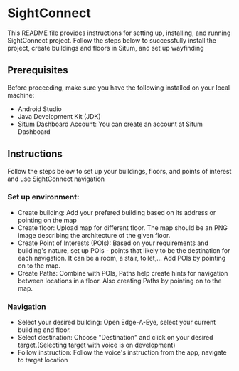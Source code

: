 
# SightConnect

This README file provides instructions for setting up, installing, and running SightConnect project. Follow the steps below to successfully install the project, create buildings and floors in Situm, and set up wayfinding




## Prerequisites
Before proceeding, make sure you have the following installed on your local machine:

 - Android Studio
 - Java Development Kit (JDK)
 - Situm Dashboard Account: You can create an account at Situm Dashboard

## Instructions

Follow the steps below to set up your buildings, floors, and points of interest and use SightConnect navigation

### Set up environment:
 - Create building: Add your prefered building based on its address or pointing on the map
 - Create floor: Upload map for different floor. The map should be an PNG image describing the architecture of the given floor.
 - Create Point of Interests (POIs): Based on your requirements and building's nature, set up POIs - points that likely to be the destination for each navigation. It can be a room, a stair, toilet,... Add POIs by pointing on to the map.
 - Create Paths: Combine with POIs, Paths help create hints for navigation between locations in a floor. Also creating Paths by pointing on to the map.

### Navigation
 - Select your desired building: Open Edge-A-Eye, select your current building and floor.
 - Select destination: Choose "Destination" and click on your desired target.(Selecting target with voice is on development)
 - Follow instruction: Follow the voice's instruction from the app, navigate to target location 